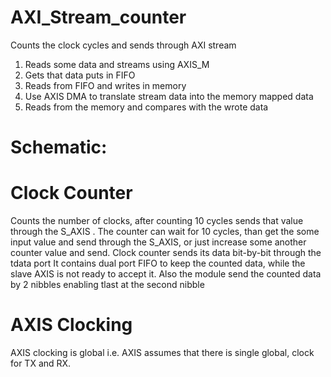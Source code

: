 # AXI_Stream_counter
Counts the clock cycles and sends through AXI stream

1) Reads some data and streams using AXIS_M
2) Gets that data puts in FIFO
3) Reads from FIFO and writes in memory
4) Use AXIS DMA to translate stream data into the memory mapped data
5) Reads from the memory and compares with the wrote data



Schematic:
=========

Clock Counter
=============

Counts the number of clocks, after counting 10 cycles sends that value through the S_AXIS .
The counter can wait for 10 cycles, than get the some input value and send through the S_AXIS, or just increase some another counter value and send.
Clock counter sends its data bit-by-bit through the tdata port
It contains dual port FIFO to keep the counted data, while the slave AXIS is not ready to accept it.
Also the module send the counted data by 2 nibbles enabling tlast at the second nibble


AXIS Clocking
==============
AXIS clocking is global i.e. AXIS assumes that  there is single global, clock for TX and RX. 

